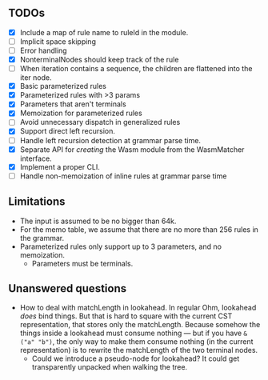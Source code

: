 ## TODOs

- [x] Include a map of rule name to ruleId in the module.
- [ ] Implicit space skipping
- [ ] Error handling
- [x] NonterminalNodes should keep track of the rule
- [ ] When iteration contains a sequence, the children are flattened into the iter node.
- [x] Basic parameterized rules
- [x] Parameterized rules with >3 params
- [x] Parameters that aren't terminals
- [x] Memoization for parameterized rules
- [ ] Avoid unnecessary dispatch in generalized rules
- [x] Support direct left recursion.
- [ ] Handle left recursion detection at grammar parse time.
- [x] Separate API for _creating_ the Wasm module from the WasmMatcher interface.
- [x] Implement a proper CLI.
- [ ] Handle non-memoization of inline rules at grammar parse time

## Limitations

- The input is assumed to be no bigger than 64k.
- For the memo table, we assume that there are no more than 256 rules in the grammar.
- Parameterized rules only support up to 3 parameters, and no memoization.
  - Parameters must be terminals.

## Unanswered questions

- How to deal with matchLength in lookahead. In regular Ohm, lookahead _does_ bind things. But that is hard to square with the current CST representation, that stores only the matchLength. Because somehow the things inside a lookahead must consume nothing — but if you have `&("a" "b")`, the only way to make them consume nothing (in the current representation) is to rewrite the matchLength of the two terminal nodes.
  - Could we introduce a pseudo-node for lookahead? It could get transparently unpacked when walking the tree.
